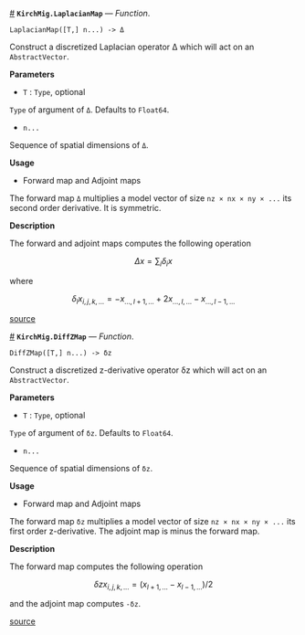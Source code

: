 <a id='KirchMig.LaplacianMap' href='#KirchMig.LaplacianMap'>#</a>
**`KirchMig.LaplacianMap`** &mdash; *Function*.



`LaplacianMap([T,] n...) -> Δ`

Construct a discretized Laplacian operator Δ which will act on an `AbstractVector`.

**Parameters**

  * `T` : `Type`, optional

`Type` of argument of `Δ`. Defaults to `Float64`.

  * `n...`

Sequence of spatial dimensions of `Δ`.

**Usage**

  * Forward map and Adjoint maps

The forward map `Δ` multiplies a model vector of size `nz × nx × ny × ...` its second order derivative. It is symmetric.

**Description**

The forward and adjoint maps computes the following operation

$$
Δx = \sum_{i} δ_i x
$$

where 

$$
δ_l x_{i,j,k,...} = - x_{...,l+1,...} + 2x_{...,l,...} - x_{...,l-1,...}
$$


<a target='_blank' href='https://github.com/cako/KirchMig.jl/blob/ad7452c642bdd0913a90176158cebda42a45619c/src/regularization.jl#L51-L83' class='documenter-source'>source</a><br>

<a id='KirchMig.DiffZMap' href='#KirchMig.DiffZMap'>#</a>
**`KirchMig.DiffZMap`** &mdash; *Function*.



`DiffZMap([T,] n...) -> δz`

Construct a discretized z-derivative operator δz which will act on an `AbstractVector`.

**Parameters**

  * `T` : `Type`, optional

`Type` of argument of `δz`. Defaults to `Float64`.

  * `n...`

Sequence of spatial dimensions of `δz`.

**Usage**

  * Forward map and Adjoint maps

The forward map `δz` multiplies a model vector of size `nz × nx × ny × ...` its first order z-derivative. The adjoint map is minus the forward map.

**Description**

The forward map computes the following operation

$$
δz x_{i,j,k,...} = (x_{l+1,...} - x_{l-1,...})/2
$$

and the adjoint map computes `-δz`.


<a target='_blank' href='https://github.com/cako/KirchMig.jl/blob/ad7452c642bdd0913a90176158cebda42a45619c/src/regularization.jl#L87-L116' class='documenter-source'>source</a><br>

